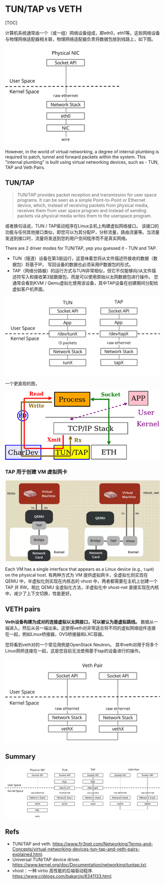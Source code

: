 # TUN/TAP vs VETH

[TOC]

计算机系统通常由一个（或一组）网络设备组成，即eth0，eth1等。这些网络设备与物理网络适配器相关联，物理网络适配器负责将数据包放到线路上，如下图。

![virtual-device-physical-1](assets/virtual-device-physical-2.png)

However, in the world of virtual networking, a degree of internal plumbing is required to patch, tunnel and forward packets within the system. This "internal plumbing" is built using virtual networking devices, such as - TUN, TAP and Veth Pairs.

## TUN/TAP

> TUN/TAP provides packet reception and transmission for user space programs. It can be seen as a simple Point-to-Point or Ethernet device, which, instead of receiving packets from physical media, receives them from user space program and instead of sending packets via physical media writes them to the userspace program.

或者换句话说，TUN / TAP驱动程序在Linux主机上构建虚拟网络接口。 该接口的功能与任何其他接口类似，即您可以为其分配IP，分析流量，路由流量等。当流量发送到接口时，流量将发送到您的用户空间程序而不是真实网络。

There are 2 driver modes for TUN/TAP, yep you guessed it - TUN and TAP.

- TUN（隧道）设备在第3层运行，这意味着您将从文件描述符接收的数据（数据包）将基于IP。 写回设备的数据也必须采用IP数据包的形式。
- TAP（网络分路器）的运行方式与TUN非常相似，但它不仅能够向/从文件描述符写入和接收第3层数据包，而是可以使用原始以太网数据包进行操作。 您通常会看到KVM / Qemu虚拟化使用该设备，其中TAP设备在创建期间分配给虚拟客户机界面。


![virtual-device-tuntap-4](assets/virtual-device-tuntap-4.png)

一个更直观的图，

![img](assets/tuntap.png)

### TAP 用于创建 VM 虚拟网卡

![img](assets/431521-20180124125738740-1456641872.png)

Each VM has a single interface that appears as a Linux device (e.g., `tap0`) on the physical host. 有两种方式为 VM 提供虚拟网卡，全虚拟化则实现在 QEMU 中，半虚拟化则实现在内核态的 vhost 中，两者都需要在主机上创建一个 TAP 并 RW。相比 QEMU 全虚拟化方法，半虚拟化中 vhost-net 直接实现在内核中，减少了上下文切换，性能更好。

## VETH pairs

**Veth设备构建为成对的连接虚拟以太网接口，可以被认为是虚拟跳线。** 数据从一端进入，然后从另一端出来。这使得veth对非常适合将不同的虚拟网络组件连接在一起，例如Linux桥接器，OVS桥接器和LXC容器。

您将看到veth对的一个常见用例是OpenStack Neutron。 其中veth对用于将多个Linux网桥连接在一起，这是您目前无法使用基于tap的设备进行的操作。

![img](assets/virtual-device-veth-1.png)

## Summary

![img](assets/virtual-devices-all-4.png)

## Refs

- TUN/TAP and veth. <https://www.fir3net.com/Networking/Terms-and-Concepts/virtual-networking-devices-tun-tap-and-veth-pairs-explained.html>.
- Universal TUN/TAP device driver. <https://www.kernel.org/doc/Documentation/networking/tuntap.txt>.
- vhost：一种 virtio 高性能的后端驱动程序. <https://www.cnblogs.com/bakari/p/8341133.html>.